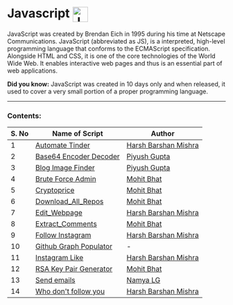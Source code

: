 <h1 align="left">Javascript <img align="center" src="https://upload.wikimedia.org/wikipedia/commons/6/6a/JavaScript-logo.png" alt="Javascript_Logo" height="35" width="35" /></h1>

JavaScript was created by Brendan Eich in 1995 during his time at Netscape Communications. 
JavaScript (abbreviated as JS), is a interpreted, high-level programming language that conforms to the ECMAScript specification.
Alongside HTML and CSS, it is one of the core technologies of the World Wide Web. 
It enables interactive web pages and thus is an essential part of web applications.

<b>Did you know:</b> JavaScript was created in 10 days only and when released, it used to cover a very small portion of a proper programming language.

<hr>

### Contents:

| S. No | Name of Script |  Author |
--- | --- | ---
1 | [Automate Tinder](https://github.com/HarshCasper/Rotten-Scripts/tree/master/JavaScript/Automate_Tinder) | [Harsh Barshan Mishra](https://github.com/HarshCasper)
2 | [Base64 Encoder Decoder](https://github.com/HarshCasper/Rotten-Scripts/tree/master/JavaScript/Base64_Encoder_Decoder) | [Piyush Gupta](https://github.com/gupta-piyush19)
3 | [Blog Image Finder](https://github.com/HarshCasper/Rotten-Scripts/tree/master/JavaScript/Blog_Image_Finder) | [Piyush Gupta](https://github.com/gupta-piyush19)
4 | [Brute Force Admin](https://github.com/HarshCasper/Rotten-Scripts/tree/master/JavaScript/Brute_Force_Admin) | [Mohit Bhat](https://github.com/mbcse)
5 | [Cryptoprice](https://github.com/HarshCasper/Rotten-Scripts/tree/master/JavaScript/Cryptoprice) | [Mohit Bhat](https://github.com/mbcse)
6 | [Download_All_Repos](https://github.com/HarshCasper/Rotten-Scripts/tree/master/JavaScript/Download_All_Repos) | [Mohit Bhat](https://github.com/mbcse)
7 | [Edit_Webpage](https://github.com/HarshCasper/Rotten-Scripts/tree/master/JavaScript/Edit_Webpage) | [Harsh Barshan Mishra](https://github.com/HarshCasper)
8 | [Extract_Comments](https://github.com/HarshCasper/Rotten-Scripts/tree/master/JavaScript/Extract_Comments) | [Mohit Bhat](https://github.com/mbcse)
9 | [Follow Instagram](https://github.com/HarshCasper/Rotten-Scripts/tree/master/JavaScript/Follow_Instagram) | [Harsh Barshan Mishra](https://github.com/HarshCasper)
10 | [Github Graph Populator](https://github.com/HarshCasper/Rotten-Scripts/tree/master/JavaScript/GitHub_Graph_Populator) | -
11 | [Instagram Like](https://github.com/HarshCasper/Rotten-Scripts/tree/master/JavaScript/Instagram_Like) | [Harsh Barshan Mishra](https://github.com/HarshCasper)
12 | [RSA Key Pair Generator](https://github.com/HarshCasper/Rotten-Scripts/tree/master/JavaScript/RSA_Key_Pair_Generator) | [Mohit Bhat](https://github.com/mbcse)
13 | [Send emails](https://github.com/HarshCasper/Rotten-Scripts/tree/master/JavaScript/Send_Emails) | [Namya LG](https://github.com/Namyalg)
14 | [Who don't follow you](https://github.com/HarshCasper/Rotten-Scripts/tree/master/JavaScript/Who_Don't_Follow_You) | [Harsh Barshan Mishra](https://github.com/HarshCasper)